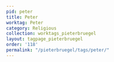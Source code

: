 ```yaml
---
pid: peter
title: Peter
worktag: Peter
category: Religious
collection: worktags_pieterbruegel
layout: tagpage_pieterbruegel
order: '118'
permalink: "/pieterbruegel/tags/peter/"
---
```


